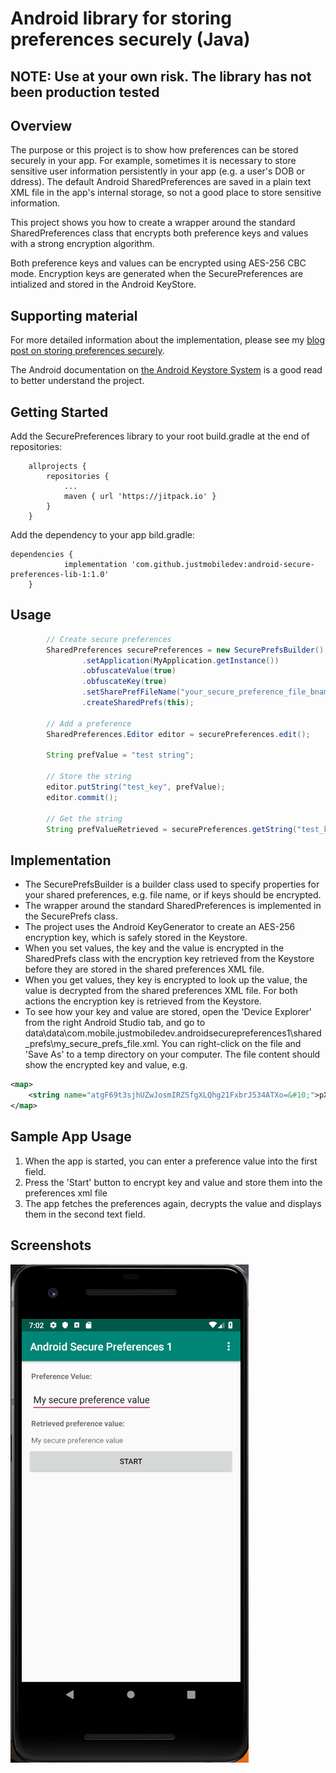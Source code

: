 # Android library for storing preferences securely (Java)

## NOTE: Use at your own risk. The library has not been production tested

## Overview
The purpose or this project is to show how preferences can be stored securely in your app.
For example, sometimes it is necessary to store sensitive user information persistently in your app (e.g. a user's DOB or ddress).
The default Android SharedPreferences are saved in a plain text XML file in the app's internal storage, so not a good place to store sensitive information.

This project shows you how to create a wrapper around the standard SharedPreferences class that encrypts both preference keys and values with a strong encryption algorithm.

Both preference keys and values can be encrypted using AES-256 CBC mode. Encryption keys are generated when the SecurePreferences are intialized and stored in the Android KeyStore.

## Supporting material
For more detailed information about the implementation, please see my [blog post on storing preferences securely](http://justmobiledev.com/storing-preferences-securely-on-android/).

The Android documentation on [the Android Keystore System](https://developer.android.com/training/articles/keystore) is a good read to better understand the project.

## Getting Started
Add the SecurePreferences library to your root build.gradle at the end of repositories:

```
	allprojects {
		repositories {
			...
			maven { url 'https://jitpack.io' }
		}
	}
```

Add the dependency to your app bild.gradle:

```
dependencies {
	        implementation 'com.github.justmobiledev:android-secure-preferences-lib-1:1.0'
	}
```

## Usage
```java
        // Create secure preferences
        SharedPreferences securePreferences = new SecurePrefsBuilder()
                .setApplication(MyApplication.getInstance())
                .obfuscateValue(true)
                .obfuscateKey(true)
                .setSharePrefFileName("your_secure_preference_file_bname")
                .createSharedPrefs(this);

        // Add a preference
        SharedPreferences.Editor editor = securePreferences.edit();

        String prefValue = "test string";

        // Store the string
        editor.putString("test_key", prefValue);
        editor.commit();

        // Get the string
        String prefValueRetrieved = securePreferences.getString("test_key", "");
```

## Implementation
* The SecurePrefsBuilder is a builder class used to specify properties for your shared preferences, e.g. file name, or if keys should be encrypted.
* The wrapper around the standard SharedPreferences is implemented in the SecurePrefs class.
* The project uses the Android KeyGenerator to create an AES-256 encryption key, which is safely stored in the Keystore.
* When you set values, the key and the value is encrypted in the SharedPrefs class with the encryption key retrieved from the Keystore before they are stored in the shared preferences XML file.
* When you get values, they key is encrypted to look up the value, the value is decrypted from the shared preferences XML file. For both actions the encryption key is retrieved from the Keystore.
* To see how your key and value are stored, open the 'Device Explorer' from the right Android Studio tab, and go to data\data\com.mobile.justmobiledev.androidsecurepreferences1\shared_prefs\my_secure_prefs_file.xml.
You can right-click on the file and 'Save As' to a temp directory on your computer. The file content should show the encrypted key and value, e.g.

```xml
<map>
    <string name="atgF69t3sjhUZwJosmIRZSfgXLQhg21FxbrJ534ATXo=&#10;">pXJ7qfFftbUlMozjOidT6EBXwX4l5go2XE3mo/DVrxw=&#10;    </string>
</map>
```

## Sample App Usage
1. When the app is started, you can enter a preference value into the first field.
2. Press the 'Start' button to encrypt key and value and store them into the preferences xml file
3. The app fetches the preferences again, decrypts the value and displays them in the second text field.

## Screenshots
![Secure Preferences](screenshots/secure_preferences_ss_1.png?raw=true "Secure Preferences")
